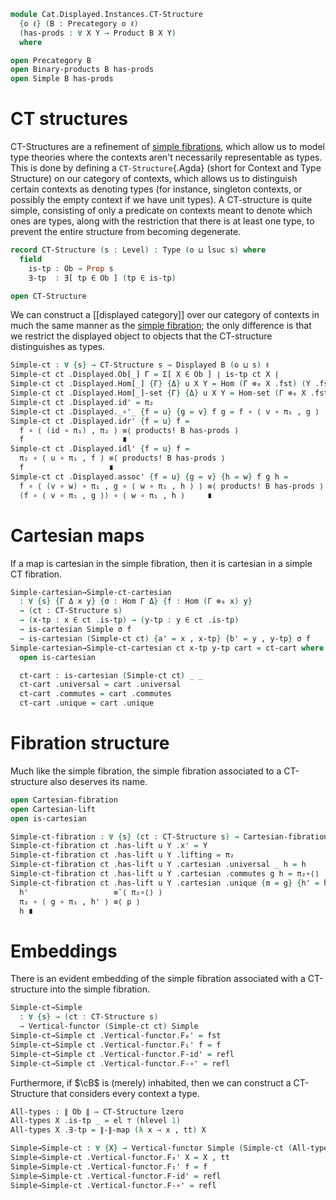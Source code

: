 <!--
```agda
open import Cat.Displayed.Cartesian.Discrete
open import Cat.Diagram.Product.Solver
open import Cat.Displayed.Cartesian
open import Cat.Displayed.Adjoint
open import Cat.Displayed.Functor
open import Cat.Diagram.Product
open import Cat.Displayed.Base
open import Cat.Prelude

import Cat.Displayed.Instances.Simple as Simple
import Cat.Reasoning
```
-->

```agda
module Cat.Displayed.Instances.CT-Structure
  {o ℓ} (B : Precategory o ℓ)
  (has-prods : ∀ X Y → Product B X Y)
  where

open Precategory B
open Binary-products B has-prods
open Simple B has-prods
```

# CT structures

CT-Structures are a refinement of [simple fibrations], which allow us
to model type theories where the contexts aren't necessarily
representable as types. This is done by defining a `CT-Structure`{.Agda}
(short for Context and Type Structure) on our category of contexts,
which allows us to distinguish certain contexts as denoting types
(for instance, singleton contexts, or possibly the empty context if we
have unit types). A CT-structure is quite simple, consisting of only
a predicate on contexts meant to denote which ones are types, along
with the restriction that there is at least one type, to prevent
the entire structure from becoming degenerate.

[simple fibrations]: Cat.Displayed.Instances.Simple.html
[simple fibration]: Cat.Displayed.Instances.Simple.html

```agda
record CT-Structure (s : Level) : Type (o ⊔ lsuc s) where
  field
    is-tp : Ob → Prop s
    ∃-tp  : ∃[ tp ∈ Ob ] (tp ∈ is-tp)

open CT-Structure
```

We can construct a [[displayed category]] over our category of contexts in
much the same manner as the [simple fibration]; the only difference
is that we restrict the displayed object to objects that the
CT-structure distinguishes as types.


```agda
Simple-ct : ∀ {s} → CT-Structure s → Displayed B (o ⊔ s) ℓ
Simple-ct ct .Displayed.Ob[_] Γ = Σ[ X ∈ Ob ] ∣ is-tp ct X ∣
Simple-ct ct .Displayed.Hom[_] {Γ} {Δ} u X Y = Hom (Γ ⊗₀ X .fst) (Y .fst)
Simple-ct ct .Displayed.Hom[_]-set {Γ} {Δ} u X Y = Hom-set (Γ ⊗₀ X .fst) (Y .fst)
Simple-ct ct .Displayed.id' = π₂
Simple-ct ct .Displayed._∘'_ {f = u} {g = v} f g = f ∘ ⟨ v ∘ π₁ , g ⟩
Simple-ct ct .Displayed.idr' {f = u} f =
  f ∘ ⟨ (id ∘ π₁) , π₂ ⟩ ≡⟨ products! B has-prods ⟩
  f                      ∎
Simple-ct ct .Displayed.idl' {f = u} f =
  π₂ ∘ ⟨ u ∘ π₁ , f ⟩ ≡⟨ products! B has-prods ⟩
  f                   ∎
Simple-ct ct .Displayed.assoc' {f = u} {g = v} {h = w} f g h =
  f ∘ ⟨ (v ∘ w) ∘ π₁ , g ∘ ⟨ w ∘ π₁ , h ⟩ ⟩ ≡⟨ products! B has-prods ⟩
  (f ∘ ⟨ v ∘ π₁ , g ⟩) ∘ ⟨ w ∘ π₁ , h ⟩     ∎
```

# Cartesian maps

If a map is cartesian in the simple fibration, then it is cartesian
in a simple CT fibration.

```agda
Simple-cartesian→Simple-ct-cartesian
  : ∀ {s} {Γ Δ x y} {σ : Hom Γ Δ} {f : Hom (Γ ⊗₀ x) y}
  → (ct : CT-Structure s)
  → (x-tp : x ∈ ct .is-tp) → (y-tp : y ∈ ct .is-tp)
  → is-cartesian Simple σ f
  → is-cartesian (Simple-ct ct) {a' = x , x-tp} {b' = y , y-tp} σ f
Simple-cartesian→Simple-ct-cartesian ct x-tp y-tp cart = ct-cart where
  open is-cartesian

  ct-cart : is-cartesian (Simple-ct ct) _ _
  ct-cart .universal = cart .universal
  ct-cart .commutes = cart .commutes
  ct-cart .unique = cart .unique
```


# Fibration structure

Much like the simple fibration, the simple fibration associated to a
CT-structure also deserves its name.

```agda
open Cartesian-fibration
open Cartesian-lift
open is-cartesian

Simple-ct-fibration : ∀ {s} (ct : CT-Structure s) → Cartesian-fibration (Simple-ct ct)
Simple-ct-fibration ct .has-lift u Y .x' = Y
Simple-ct-fibration ct .has-lift u Y .lifting = π₂
Simple-ct-fibration ct .has-lift u Y .cartesian .universal _ h = h
Simple-ct-fibration ct .has-lift u Y .cartesian .commutes g h = π₂∘⟨⟩
Simple-ct-fibration ct .has-lift u Y .cartesian .unique {m = g} {h' = h} h' p =
  h'                   ≡˘⟨ π₂∘⟨⟩ ⟩
  π₂ ∘ ⟨ g ∘ π₁ , h' ⟩ ≡⟨ p ⟩
  h ∎
```

# Embeddings

There is an evident embedding of the simple fibration associated with a
CT-structure into the simple fibration.

```agda
Simple-ct→Simple
  : ∀ {s} → (ct : CT-Structure s)
  → Vertical-functor (Simple-ct ct) Simple
Simple-ct→Simple ct .Vertical-functor.F₀' = fst
Simple-ct→Simple ct .Vertical-functor.F₁' f = f
Simple-ct→Simple ct .Vertical-functor.F-id' = refl
Simple-ct→Simple ct .Vertical-functor.F-∘' = refl
```

Furthermore, if $\cB$ is (merely) inhabited, then we can construct a
CT-Structure that considers every context a type.

```agda
All-types : ∥ Ob ∥ → CT-Structure lzero
All-types X .is-tp _ = el ⊤ (hlevel 1)
All-types X .∃-tp = ∥-∥-map (λ x → x , tt) X

Simple→Simple-ct : ∀ {X} → Vertical-functor Simple (Simple-ct (All-types X))
Simple→Simple-ct .Vertical-functor.F₀' X = X , tt
Simple→Simple-ct .Vertical-functor.F₁' f = f
Simple→Simple-ct .Vertical-functor.F-id' = refl
Simple→Simple-ct .Vertical-functor.F-∘' = refl
```
